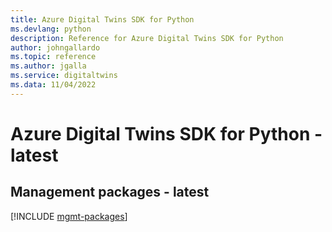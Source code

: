 ```yaml
---
title: Azure Digital Twins SDK for Python
ms.devlang: python
description: Reference for Azure Digital Twins SDK for Python
author: johngallardo
ms.topic: reference
ms.author: jgalla
ms.service: digitaltwins
ms.data: 11/04/2022
---
```

# Azure Digital Twins SDK for Python - latest

## Management packages - latest
[!INCLUDE [mgmt-packages](digital-twins-mgmt-index.md)]